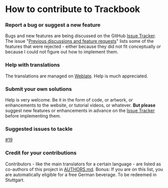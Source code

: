 How to contribute to Trackbook
==============================

### Report a bug or suggest a new feature
Bugs and new features are being discussed on the GitHub [Issue Tracker](https://github.com/y20k/trackbook/issues). The issue "[Previous discussions and feature requests](https://github.com/y20k/trackbook/issues/57)" lists some of the features that were rejected - either because they did not fit conceptually or because I could not figure out how to implement them.

### Help with translations
The translations are managed on [Weblate](https://hosted.weblate.org/projects/trackbook/strings/). Help is much appreciated. 

### Submit your own solutions
Help is very welcome. Be it in the form of code, or artwork, or enhancements to the website, or tutorial videos, or whatever. 
**But please** suggest new features or enhancements in advance on the [Issue Tracker](https://github.com/y20k/trackbook/issues) before implementing them.

### Suggested issues to tackle
[#19](https://github.com/y20k/trackbook/issues/19)

### Credit for your contributions
Contributors - like the main translators for a certain language - are listed as co-authors of this project in [AUTHORS.md](https://github.com/y20k/trackbook/blob/master/AUTHORS.md). Bonus: If you are on this list, you are automatically eligible for a free German beverage.
To be redeemed in Stuttgart.
